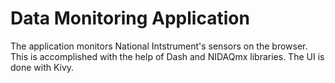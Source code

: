 # Data Monitoring Application

The application monitors National Intstrument's sensors on the browser. This is accomplished with the help of Dash and NIDAQmx libraries.
The UI is done with Kivy.
